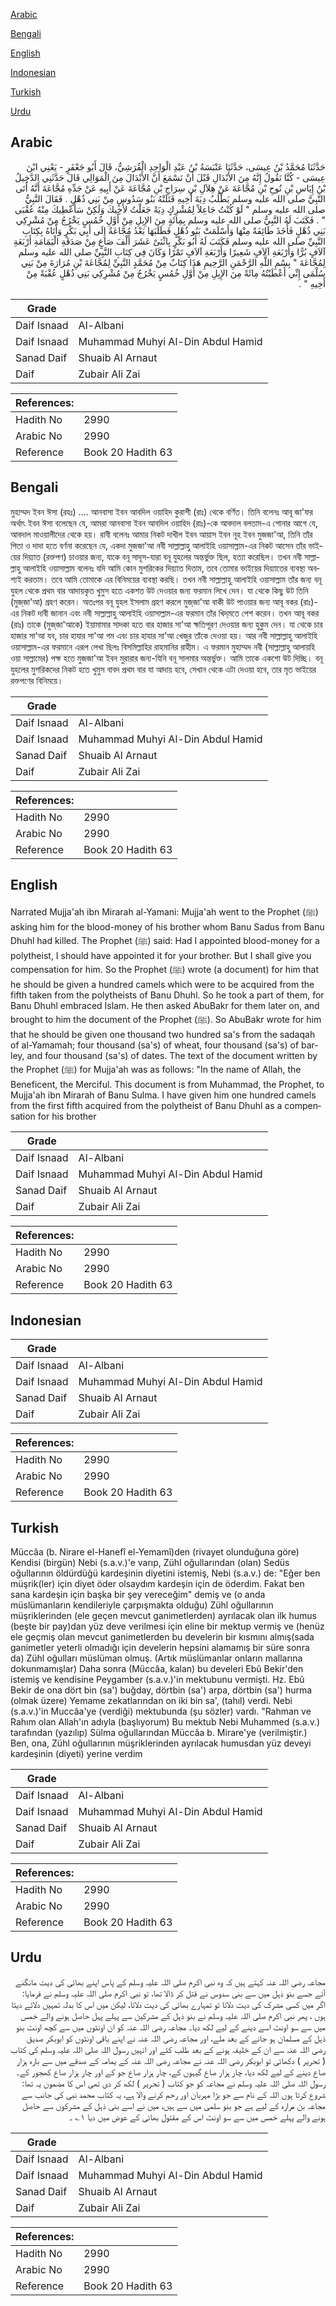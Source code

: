 [Arabic](#arabic)

[Bengali](#bengali)

[English](#english)

[Indonesian](#indonesian)

[Turkish](#turkish)

[Urdu](#urdu)

## Arabic


<div dir="rtl" lang="ar" style={{fontSize:'larger',backgroundColor:'#f8f9fa',padding:20}}>
حَدَّثَنَا مُحَمَّدُ بْنُ عِيسَى، حَدَّثَنَا عَنْبَسَةُ بْنُ عَبْدِ الْوَاحِدِ الْقُرَشِيُّ، قَالَ أَبُو جَعْفَرٍ - يَعْنِي ابْنَ عِيسَى - كُنَّا نَقُولُ إِنَّهُ مِنَ الأَبْدَالِ قَبْلَ أَنْ نَسْمَعَ أَنَّ الأَبْدَالَ مِنَ الْمَوَالِي قَالَ حَدَّثَنِي الدَّخِيلُ بْنُ إِيَاسِ بْنِ نُوحِ بْنِ مُجَّاعَةَ عَنْ هِلاَلِ بْنِ سِرَاجِ بْنِ مُجَّاعَةَ عَنْ أَبِيهِ عَنْ جَدِّهِ مُجَّاعَةَ أَنَّهُ أَتَى النَّبِيَّ صلى الله عليه وسلم يَطْلُبُ دِيَةَ أَخِيهِ قَتَلَتْهُ بَنُو سَدُوسٍ مِنْ بَنِي ذُهْلٍ ‏.‏ فَقَالَ النَّبِيُّ صلى الله عليه وسلم ‏"‏ لَوْ كُنْتُ جَاعِلاً لِمُشْرِكٍ دِيَةً جَعَلْتُ لأَخِيكَ وَلَكِنْ سَأُعْطِيكَ مِنْهُ عُقْبَى ‏"‏ ‏.‏ فَكَتَبَ لَهُ النَّبِيُّ صلى الله عليه وسلم بِمِائَةٍ مِنَ الإِبِلِ مِنْ أَوَّلِ خُمُسٍ يَخْرُجُ مِنْ مُشْرِكِي بَنِي ذُهْلٍ فَأَخَذَ طَائِفَةً مِنْهَا وَأَسْلَمَتْ بَنُو ذُهْلٍ فَطَلَبَهَا بَعْدُ مُجَّاعَةُ إِلَى أَبِي بَكْرٍ وَأَتَاهُ بِكِتَابِ النَّبِيِّ صلى الله عليه وسلم فَكَتَبَ لَهُ أَبُو بَكْرٍ بِاثْنَىْ عَشَرَ أَلْفَ صَاعٍ مِنْ صَدَقَةِ الْيَمَامَةِ أَرْبَعَةِ آلاَفٍ بُرًّا وَأَرْبَعَةِ آلاَفٍ شَعِيرًا وَأَرْبَعَةِ آلاَفٍ تَمْرًا وَكَانَ فِي كِتَابِ النَّبِيِّ صلى الله عليه وسلم لِمُجَّاعَةَ ‏"‏ بِسْمِ اللَّهِ الرَّحْمَنِ الرَّحِيمِ هَذَا كِتَابٌ مِنْ مُحَمَّدٍ النَّبِيِّ لِمُجَّاعَةَ بْنِ مُرَارَةَ مِنْ بَنِي سُلْمَى إِنِّي أَعْطَيْتُهُ مِائَةً مِنَ الإِبِلِ مِنْ أَوَّلِ خُمُسٍ يَخْرُجُ مِنْ مُشْرِكِي بَنِي ذُهْلٍ عُقْبَةً مِنْ أَخِيهِ ‏"‏ ‏.‏
</div>
<div style={{backgroundColor:'#f8f9fa',padding:20, marginBottom: 10}}><table> <thead> <tr> <th>Grade</th> <th></th> </tr> </thead> <tbody> <tr><td>Daif Isnaad</td><td>Al-Albani</td></tr><tr><td>Daif Isnaad</td><td>Muhammad Muhyi Al-Din Abdul Hamid</td></tr><tr><td>Sanad Daif</td><td>Shuaib Al Arnaut</td></tr><tr><td>Daif</td><td>Zubair Ali Zai</td></tr></tbody></table><table> <thead> <tr> <th>References:</th> <th></th> </tr> </thead> <tbody><tr><td>Hadith No</td><td>2990</td></tr><tr><td>Arabic No</td><td>2990</td></tr><tr><td>Reference</td><td>Book 20 Hadith 63</td></tr></tbody></table></div>

## Bengali


<div dir="ltr" lang="bn" style={{fontSize:'larger',backgroundColor:'#f8f9fa',padding:20}}>
মুহাম্মদ ইবন ঈসা (রহঃ) .... আনবাসা ইবন আবদিল ওয়াহিদ কুরাশী (রাঃ) থেকে বর্ণিত। তিনি বলেনঃ আবূ জা'ফর অর্থাৎ ইবন ঈসা বলেছেন যে, আমরা আনবাসা ইবন আবদিল ওয়াহিদ (রাঃ)-কে আবদাল বলতাম-এ শোনার আগে যে, আবদাল মাওয়ালীদের থেকে হয়। রাবী বলেনঃ আমার নিকট দাখীল ইবন আয়াস ইবন নূহ ইবন মুজজা'আ, তিনি তাঁর পিতা ও দাদা হতে বর্ণনা করেছেন যে, একদা মুজজা'আ নবী সাল্লাল্লাহু আলাইহি ওয়াসাল্লাম-এর নিকট আসেন তাঁর ভাইয়ের দিয়্যাত (রক্তপণ) চাওয়ার জন্য, যাকে বনূ সাদূস-যারা বনূ যুহলের অন্তর্ভুক্ত ছিল, হত্যা করেছিল। তখন নবী সাল্লাল্লাহু আলাইহি ওয়াসাল্লাম বলেনঃ যদি আমি কোন মুশরিকের দিয়্যাত দিতাম, তবে তোমার ভাইয়ের দিয়্যাতের ব্যবস্থা অবশ্যই করতাম। তবে আমি তোমাকে এর বিনিময়ের ব্যবস্থা করছি। তখন নবী সাল্লাল্লাহু আলাইহি ওয়াসাল্লাম তাঁর জন্য বনূ যুহল থেকে প্রথম বার আদায়কৃত খুমুস হতে একশত উট দেওয়ার জন্য ফরমান লিখে দেন। যা থেকে কিছু উট তিনি (মুজ্‌জা'আ) গ্রহণ করেন। অতঃপর বনূ যুহল ইসলাম গ্রহণ করলে মুজ্‌জা'আ বাকী উট পাওয়ার জন্য আবূ বকর (রাঃ)-এর নিকট দাবী জানান এবং নবী সাল্লাল্লাহু আলাইহি ওয়াসাল্লাম-এর ফরমান তাঁর খিদ্‌মতে পেশ করেন। তখন আবূ বকর (রাঃ) তাকে (মুজ্‌জা'আকে) ইয়ামামার সাদকা হতে বার হাজার সা'আ ক্ষতিপূরণ দেওয়ার জন্য হুকুম দেন। যা থেকে চার হাজার সা'আ যব, চার হাযার সা'আ গম এবং চার হাযার সা'আ খেজুর তাঁকে দেওয়া হয়। আর নবী সাল্লাল্লাহু আলাইহি ওয়াসাল্লাম-এর ফরমানে এরূপ লেখা ছিলঃ বিসমিল্লাহির রাহমানির রাহীম। এ ফরমান মুহাম্মদ নবী (সাল্লাল্লাহু আলায়হি ওয়া সাল্লামের) পক্ষ হতে মুজজা'আ ইবন মুরারার জন্য-যিনি বনূ সালমার অন্তর্ভুক্ত। আমি তাকে একশো উট দিচ্ছি। বনূ যুহলের মুশরিকদের নিকট হতে খুমুস বাবদ প্রথম বার যা আদায় হবে, সেখান থেকে এটা দেওয়া হবে, তার মৃত ভাইয়ের রক্তপণের বিনিময়ে।
</div>
<div style={{backgroundColor:'#f8f9fa',padding:20, marginBottom: 10}}><table> <thead> <tr> <th>Grade</th> <th></th> </tr> </thead> <tbody> <tr><td>Daif Isnaad</td><td>Al-Albani</td></tr><tr><td>Daif Isnaad</td><td>Muhammad Muhyi Al-Din Abdul Hamid</td></tr><tr><td>Sanad Daif</td><td>Shuaib Al Arnaut</td></tr><tr><td>Daif</td><td>Zubair Ali Zai</td></tr></tbody></table><table> <thead> <tr> <th>References:</th> <th></th> </tr> </thead> <tbody><tr><td>Hadith No</td><td>2990</td></tr><tr><td>Arabic No</td><td>2990</td></tr><tr><td>Reference</td><td>Book 20 Hadith 63</td></tr></tbody></table></div>

## English


<div dir="ltr" lang="en" style={{fontSize:'larger',backgroundColor:'#f8f9fa',padding:20}}>
Narrated Mujja'ah ibn Mirarah al-Yamani: Mujja'ah went to the Prophet (ﷺ) asking him for the blood-money of his brother whom Banu Sadus from Banu Dhuhl had killed. The Prophet (ﷺ) said: Had I appointed blood-money for a polytheist, I should have appointed it for your brother. But I shall give you compensation for him. So the Prophet (ﷺ) wrote (a document) for him that he should be given a hundred camels which were to be acquired from the fifth taken from the polytheists of Banu Dhuhl. So he took a part of them, for Banu Dhuhl embraced Islam. He then asked AbuBakr for them later on, and brought to him the document of the Prophet (ﷺ). So AbuBakr wrote for him that he should be given one thousand two hundred sa's from the sadaqah of al-Yamamah; four thousand (sa's) of wheat, four thousand (sa's) of barley, and four thousand (sa's) of dates. The text of the document written by the Prophet (ﷺ) for Mujja'ah was as follows: "In the name of Allah, the Beneficent, the Merciful. This document is from Muhammad, the Prophet, to Mujja'ah ibn Mirarah of Banu Sulma. I have given him one hundred camels from the first fifth acquired from the polytheist of Banu Dhuhl as a compensation for his brother
</div>
<div style={{backgroundColor:'#f8f9fa',padding:20, marginBottom: 10}}><table> <thead> <tr> <th>Grade</th> <th></th> </tr> </thead> <tbody> <tr><td>Daif Isnaad</td><td>Al-Albani</td></tr><tr><td>Daif Isnaad</td><td>Muhammad Muhyi Al-Din Abdul Hamid</td></tr><tr><td>Sanad Daif</td><td>Shuaib Al Arnaut</td></tr><tr><td>Daif</td><td>Zubair Ali Zai</td></tr></tbody></table><table> <thead> <tr> <th>References:</th> <th></th> </tr> </thead> <tbody><tr><td>Hadith No</td><td>2990</td></tr><tr><td>Arabic No</td><td>2990</td></tr><tr><td>Reference</td><td>Book 20 Hadith 63</td></tr></tbody></table></div>

## Indonesian


<div dir="ltr" lang="id" style={{fontSize:'larger',backgroundColor:'#f8f9fa',padding:20}}>

</div>
<div style={{backgroundColor:'#f8f9fa',padding:20, marginBottom: 10}}><table> <thead> <tr> <th>Grade</th> <th></th> </tr> </thead> <tbody> <tr><td>Daif Isnaad</td><td>Al-Albani</td></tr><tr><td>Daif Isnaad</td><td>Muhammad Muhyi Al-Din Abdul Hamid</td></tr><tr><td>Sanad Daif</td><td>Shuaib Al Arnaut</td></tr><tr><td>Daif</td><td>Zubair Ali Zai</td></tr></tbody></table><table> <thead> <tr> <th>References:</th> <th></th> </tr> </thead> <tbody><tr><td>Hadith No</td><td>2990</td></tr><tr><td>Arabic No</td><td>2990</td></tr><tr><td>Reference</td><td>Book 20 Hadith 63</td></tr></tbody></table></div>

## Turkish


<div dir="ltr" lang="tr" style={{fontSize:'larger',backgroundColor:'#f8f9fa',padding:20}}>
Müccâa (b. Nirare el-Hanefî el-Yemamî)den (rivayet olunduğuna göre) Kendisi (birgün) Nebi (s.a.v.)'e varıp, Zühl oğullarından (olan) Sedüs oğullarının öldürdüğü kardeşinin diyetini istemiş, Nebi (s.a.v.) de: "Eğer ben müşrik(ler) için diyet öder olsaydım kardeşin için de öderdim. Fakat ben sana kardeşin için başka bir şey vereceğim" demiş ve (o anda müslümanların kendileriyle çarpışmakta olduğu) Zühl oğullarının müşriklerinden (ele geçen mevcut ganimetlerden) ayrılacak olan ilk humus (beşte bir pay)dan yüz deve verilmesi için eline bir mektup vermiş ve (henüz ele geçmiş olan mevcut ganimetlerden bu develerin bir kısmını almış(sada ganimetler yeterli olmadığı için develerin hepsini alamamış bir süre sonra da) Zühl oğulları müslüman olmuş. (Artık müslümanlar onların mallarına dokunmamışlar) Daha sonra (Müccâa, kalan) bu develeri Ebû Bekir'den istemiş ve kendisine Peygamber (s.a.v.)'in mektubunu vermişti. Hz. Ebû Bekir de ona dört bin (sa') buğday, dörtbin (sa') arpa, dörtbin (sa') hurma (olmak üzere) Yemame zekatlarından on iki bin sa', (tahıl) verdi. Nebi (s.a.v.)'in Muccâa'ye (verdiği) mektubunda (şu sözler) vardı. "Rahman ve Rahım olan Allah'ın adıyla (başlıyorum) Bu mektub Nebi Muhammed (s.a.v.) tarafından (yazılıp) Sülma oğullarından Müccâa b. Mirare'ye (verilmiştir.) Ben, ona, Zühl oğullarının müşriklerinden ayrılacak humusdan yüz deveyi kardeşinin (diyeti) yerine verdim
</div>
<div style={{backgroundColor:'#f8f9fa',padding:20, marginBottom: 10}}><table> <thead> <tr> <th>Grade</th> <th></th> </tr> </thead> <tbody> <tr><td>Daif Isnaad</td><td>Al-Albani</td></tr><tr><td>Daif Isnaad</td><td>Muhammad Muhyi Al-Din Abdul Hamid</td></tr><tr><td>Sanad Daif</td><td>Shuaib Al Arnaut</td></tr><tr><td>Daif</td><td>Zubair Ali Zai</td></tr></tbody></table><table> <thead> <tr> <th>References:</th> <th></th> </tr> </thead> <tbody><tr><td>Hadith No</td><td>2990</td></tr><tr><td>Arabic No</td><td>2990</td></tr><tr><td>Reference</td><td>Book 20 Hadith 63</td></tr></tbody></table></div>

## Urdu


<div dir="rtl" lang="ur" style={{fontSize:'larger',backgroundColor:'#f8f9fa',padding:20}}>
مجاعہ رضی اللہ عنہ کہتے ہیں کہ وہ نبی اکرم صلی اللہ علیہ وسلم کے پاس اپنے بھائی کی دیت مانگنے آئے جسے بنو ذہل میں سے بنی سدوس نے قتل کر ڈالا تھا، تو نبی اکرم صلی اللہ علیہ وسلم نے فرمایا: اگر میں کسی مشرک کی دیت دلاتا تو تمہارے بھائی کی دیت دلاتا، لیکن میں اس کا بدلہ تمہیں دلائے دیتا ہوں ، پھر نبی اکرم صلی اللہ علیہ وسلم نے بنو ذہل کے مشرکین سے پہلے پہل حاصل ہونے والے خمس میں سے سو اونٹ اسے دینے کے لیے لکھ دیا۔ مجاعہ رضی اللہ عنہ کو ان اونٹوں میں سے کچھ اونٹ بنو ذہل کے مسلمان ہو جانے کے بعد ملے، اور مجاعہ رضی اللہ عنہ نے اپنے باقی اونٹوں کو ابوبکر صدیق رضی اللہ عنہ سے ان کے خلیفہ ہونے کے بعد طلب کئے اور انہیں رسول اللہ صلی اللہ علیہ وسلم کی کتاب ( تحریر ) دکھائی تو ابوبکر رضی اللہ عنہ نے مجاعہ رضی اللہ عنہ کے یمامہ کے صدقے میں سے بارہ ہزار صاع دینے کے لیے لکھ دیا، چار ہزار صاع گیہوں کے، چار ہزار صاع جو کے اور چار ہزار صاع کھجور کے۔ رسول اللہ صلی اللہ علیہ وسلم نے مجاعہ کو جو کتاب ( تحریر ) لکھ کر دی تھی اس کا مضمون یہ تھا: شروع کرتا ہوں اللہ کے نام سے جو بڑا مہربان اور رحم کرنے والا ہے، یہ کتاب محمد نبی کی جانب سے مجاعہ بن مرارہ کے لیے ہے جو بنو سلمی میں سے ہیں، میں نے اسے بنی ذہل کے مشرکوں سے حاصل ہونے والے پہلے خمس میں سے سو اونٹ اس کے مقتول بھائی کے عوض میں دیا ۱؎ ۔
</div>
<div style={{backgroundColor:'#f8f9fa',padding:20, marginBottom: 10}}><table> <thead> <tr> <th>Grade</th> <th></th> </tr> </thead> <tbody> <tr><td>Daif Isnaad</td><td>Al-Albani</td></tr><tr><td>Daif Isnaad</td><td>Muhammad Muhyi Al-Din Abdul Hamid</td></tr><tr><td>Sanad Daif</td><td>Shuaib Al Arnaut</td></tr><tr><td>Daif</td><td>Zubair Ali Zai</td></tr></tbody></table><table> <thead> <tr> <th>References:</th> <th></th> </tr> </thead> <tbody><tr><td>Hadith No</td><td>2990</td></tr><tr><td>Arabic No</td><td>2990</td></tr><tr><td>Reference</td><td>Book 20 Hadith 63</td></tr></tbody></table></div>